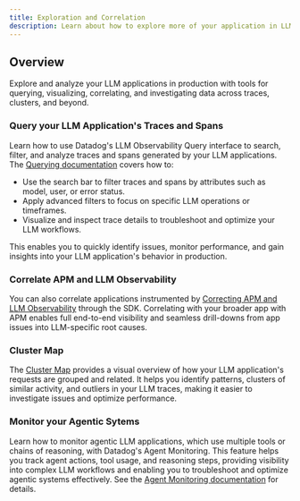 ```yaml
---
title: Exploration and Correlation
description: Learn about how to explore more of your application in LLM Observability.
---
```


## Overview

Explore and analyze your LLM applications in production with tools for querying, visualizing, correlating, and investigating data across traces, clusters, and beyond.

### Query your LLM Application's Traces and Spans

Learn how to use Datadog's LLM Observability Query interface to search, filter, and analyze traces and spans generated by your LLM applications. The [Querying documentation][1] covers how to:

- Use the search bar to filter traces and spans by attributes such as model, user, or error status.
- Apply advanced filters to focus on specific LLM operations or timeframes.
- Visualize and inspect trace details to troubleshoot and optimize your LLM workflows.

This enables you to quickly identify issues, monitor performance, and gain insights into your LLM application's behavior in production.


### Correlate APM and LLM Observability

You can also correlate applications instrumented by [Correcting APM and LLM Observability][2] through the SDK. Correlating with your broader app with APM enables full end-to-end visibility and seamless drill-downs from app issues into LLM-specific root causes.

### Cluster Map

The [Cluster Map][3] provides a visual overview of how your LLM application's requests are grouped and related. It helps you identify patterns, clusters of similar activity, and outliers in your LLM traces, making it easier to investigate issues and optimize performance.

### Monitor your Agentic Sytems 

Learn how to monitor agentic LLM applications, which use multiple tools or chains of reasoning, with Datadog's Agent Monitoring. This feature helps you track agent actions, tool usage, and reasoning steps, providing visibility into complex LLM workflows and enabling you to troubleshoot and optimize agentic systems effectively. See the [Agent Monitoring documentation][4] for details.


[1]: /llm_observability/monitoring/querying
[2]: /llm_observability/monitoring/llm_observability_and_apm
[3]: /llm_observability/monitoring/cluster_map/
[4]: /llm_observability/monitoring/agent_monitoring